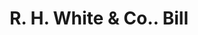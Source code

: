 ---
doi: 10.7916/D8989K3C
date_other: '1890'
date_other_textual: 1890-1899
form: printed ephemera
genre:
- Invoices
name:
- R. H. White & Co.
object_in_context_url: https://biggert.cul.columbia.edu/items/view/ave_biggert_00444
subject_hierarchical_geographic:
- Boston, Massachusetts, United States
subject_name:
- R. H. White & Co.
title: R. H. White & Co.. Bill
sort_title: R. H. White & Co.. Bill
call_number: ave_biggert_00444
coordinates:
- 42.35805555555556,-71.06361111111111
pid: ave_biggert_00444
identifiers: ave_biggert_00444
permalink: /biggert/ave_biggert_00444/
layout: iiif-image-page
---